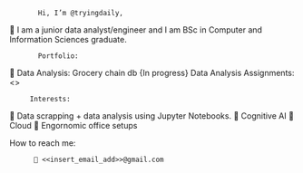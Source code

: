            Hi, I’m @tryingdaily, 

👋 I am a junior data analyst/engineer and I am BSc in Computer and Information Sciences graduate. 

           Portfolio:
 🌱 Data Analysis:
 Grocery chain db {In progress}
 Data Analysis Assignments: <<Insert link>>


         Interests:
 👀 Data scrapping + data analysis using Jupyter Notebooks.
 👀 Cognitive AI 
 👀 Cloud 
 👀 Engornomic office setups
          
      
How to reach me:

          📧 <<insert_email_add>>@gmail.com

